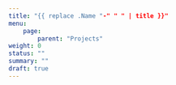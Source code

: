 ```yaml
---
title: "{{ replace .Name "-" " " | title }}"
menu:
    page:
        parent: "Projects"
weight: 0
status: ""
summary: ""
draft: true
---
```

